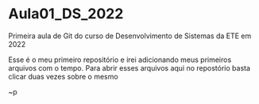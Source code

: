 # Aula01_DS_2022
Primeira aula de Git do curso de Desenvolvimento de Sistemas da ETE em 2022

Esse é o meu primeiro repositório e irei adicionando meus primeiros arquivos com o tempo. Para abrir esses arquivos aqui no repostório basta clicar duas vezes sobre o mesmo

~p
